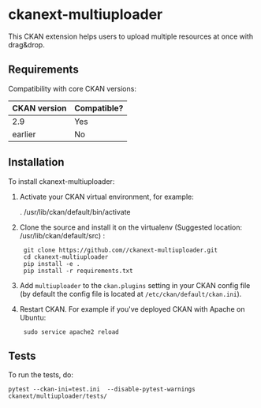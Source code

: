 # ckanext-multiuploader

This CKAN extension helps users to upload multiple resources at once with drag&drop. 


## Requirements

Compatibility with core CKAN versions:

| CKAN version    | Compatible?   |
| --------------- | ------------- |
|  2.9 | Yes    |
| earlier | No |           |


## Installation

To install ckanext-multiuploader:

1. Activate your CKAN virtual environment, for example:

     . /usr/lib/ckan/default/bin/activate

2. Clone the source and install it on the virtualenv (Suggested location: /usr/lib/ckan/default/src)
:

        git clone https://github.com//ckanext-multiuploader.git
        cd ckanext-multiuploader
        pip install -e .
        pip install -r requirements.txt

3. Add `multiuploader` to the `ckan.plugins` setting in your CKAN
   config file (by default the config file is located at
   `/etc/ckan/default/ckan.ini`).

4. Restart CKAN. For example if you've deployed CKAN with Apache on Ubuntu:

        sudo service apache2 reload



## Tests

To run the tests, do:

    pytest --ckan-ini=test.ini  --disable-pytest-warnings  ckanext/multiuploader/tests/
